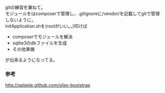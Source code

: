 gitの練習を兼ねて。  
モジュールをはcomposerで管理し、.gitignoreに/vendor/を記載してgitで管理しないように。  
initApplication.shを(rootがいい。。)叩けば

- composerでモジュールを解決
- sqlite3のdbファイルを生成
- その他準備

が出来るようになってる。

### 参考

http://qpleple.github.com/silex-bootstrap